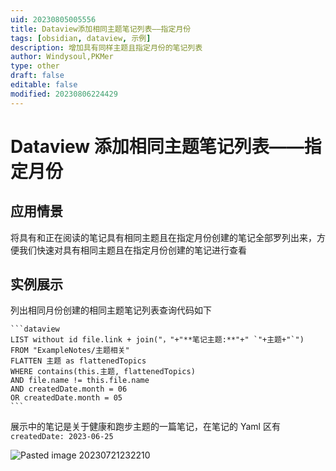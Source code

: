 ```yaml
---
uid: 20230805005556
title: Dataview添加相同主题笔记列表——指定月份
tags: [obsidian, dataview, 示例]
description: 增加具有同样主题且指定月份的笔记列表
author: Windysoul,PKMer
type: other
draft: false
editable: false
modified: 20230806224429
---
```


# Dataview 添加相同主题笔记列表——指定月份

## 应用情景

将具有和正在阅读的笔记具有相同主题且在指定月份创建的笔记全部罗列出来，方便我们快速对具有相同主题且在指定月份创建的笔记进行查看

## 实例展示

列出相同月份创建的相同主题笔记列表查询代码如下

`````示例代码
```dataview
LIST without id file.link + join("，"+"**笔记主题:**"+" `"+主题+"`")
FROM "ExampleNotes/主题相关"
FLATTEN 主题 as flattenedTopics
WHERE contains(this.主题, flattenedTopics)
AND file.name != this.file.name
AND createdDate.month = 06 
OR createdDate.month = 05 
```
`````

展示中的笔记是关于健康和跑步主题的一篇笔记，在笔记的 Yaml 区有 `createdDate: 2023-06-25`

![Pasted image 20230721232210](https://cdn.pkmer.cn/images/Pasted%20image%2020230721232210.png!pkmer)
